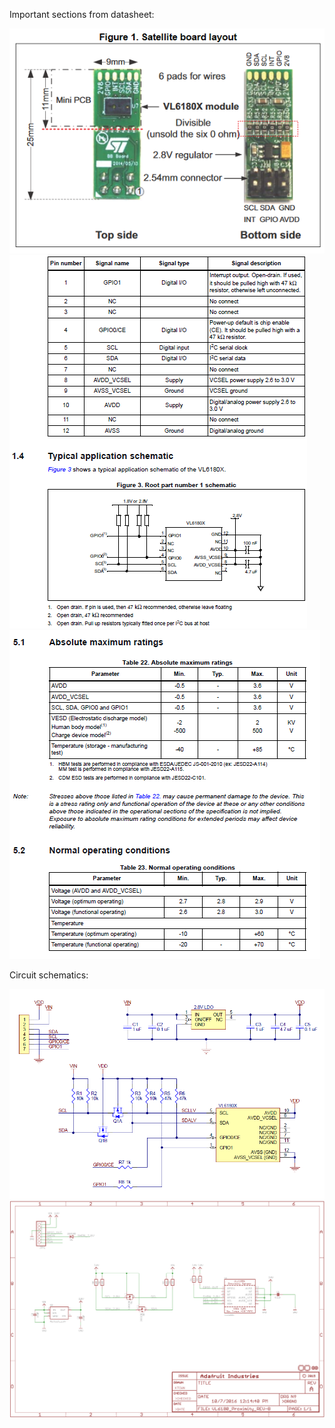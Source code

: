 Important sections from datasheet:

![dat1](img/pinoutsat.PNG)
![dat1](img/pinout.png)
![dat2](img/ratings.png)

Circuit schematics:

![schem1](img/breakout-schematic-pololu.png)
![schem2](img/breakout-schematic-adafruit.png)
